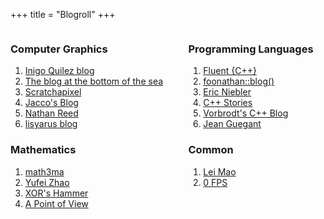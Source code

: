 +++
title = "Blogroll"
+++

<div class="columns">

<div class="column">

### Computer Graphics

1. [Inigo Quilez blog](https://iquilezles.org/)
2. [The blog at the bottom of the sea](https://blog.demofox.org/)
3. [Scratchapixel](https://www.scratchapixel.com/)
4. [Jacco's Blog](https://jacco.ompf2.com/)
5. [Nathan Reed](https://www.reedbeta.com/)
6. [lisyarus blog](https://lisyarus.github.io/blog/)

### Mathematics

1. [math3ma](https://www.math3ma.com/)
2. [Yufei Zhao](https://yufeizhao.com/)
3. [XOR's Hammer](https://xorshammer.com/)
4. [A Point of View](https://dgrozev.wordpress.com/)

</div>

<div class="column">

### Programming Languages

1. [Fluent {C++}](https://www.fluentcpp.com/)
2. [foonathan::​blog()](https://www.foonathan.net/)
3. [Eric Niebler](https://ericniebler.com/)
4. [C++ Stories](https://www.cppstories.com/)
5. [Vorbrodt's C++ Blog](https://vorbrodt.blog/)
6. [Jean Guegant](https://jguegant.github.io/blogs/tech/)

### Common

1. [Lei Mao](https://leimao.github.io/)
2. [0 FPS](https://0fps.net/)

</div>